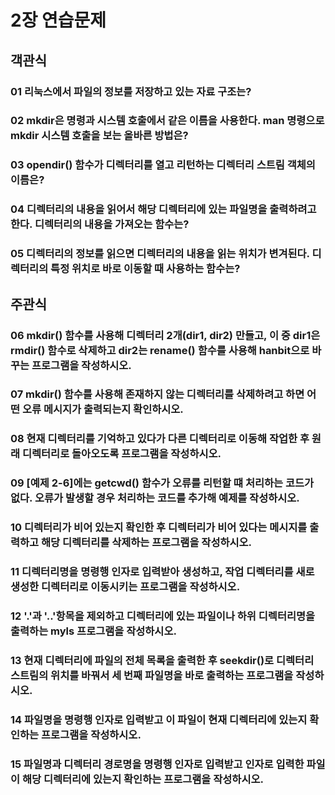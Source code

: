 # 2장 연습문제
## 객관식
### 01 리눅스에서 파일의 정보를 저장하고 있는 자료 구조는?
### 02 mkdir은 명령과 시스템 호출에서 같은 이름을 사용한다. man 명령으로 mkdir 시스템 호출을 보는 올바른 방법은?
### 03 opendir() 함수가 디렉터리를 열고 리턴하는 디렉터리 스트림 객체의 이름은?
### 04 디렉터리의 내용을 읽어서 해당 디렉터리에 있는 파일명을 출력하려고 한다. 디렉터리의 내용을 가져오는 함수는?
### 05 디렉터리의 정보를 읽으면 디렉터리의 내용을 읽는 위치가 변겨된다. 디렉터리의 특정 위치로 바로 이동할 때 사용하는 함수는?

## 주관식
### 06 mkdir() 함수를 사용해 디렉터리 2개(dir1, dir2) 만들고, 이 중 dir1은 rmdir() 함수로 삭제하고 dir2는 rename() 함수를 사용해 hanbit으로 바꾸는 프로그램을 작성하시오.
### 07 mkdir() 함수를 사용해 존재하지 않는 디렉터리를 삭제하려고 하면 어떤 오류 메시지가 출력되는지 확인하시오.
### 08 현재 디렉터리를 기억하고 있다가 다른 디렉터리로 이동해 작업한 후 원래 디렉터리로 돌아오도록 프로그램을 작성하시오.
### 09 [예제 2-6]에는 getcwd() 함수가 오류를 리턴할 떄 처리하는 코드가 없다. 오류가 발생할 경우 처리하는 코드를 추가해 예제를 작성하시오.
### 10 디렉터리가 비어 있는지 확인한 후 디렉터리가 비어 있다는 메시지를 출력하고 해당 디렉터리를 삭제하는 프로그램을 작성하시오.
### 11 디렉터리명을 명령행 인자로 입력받아 생성하고, 작업 디렉터리를 새로 생성한 디렉터리로 이동시키는 프로그램을 작성하시오.
### 12 '.'과 '..'항목을 제외하고 디렉터리에 있는 파일이나 하위 디렉터리명을 출력하는 myls 프로그램을 작성하시오.
### 13 현재 디렉터리에 파일의 전체 목록을 출력한 후 seekdir()로 디렉터리 스트림의 위치를 바꿔서 세 번째 파일명을 바로 출력하는 프로그램을 작성하시오.
### 14 파일명을 명령행 인자로 입력받고 이 파일이 현재 디렉터리에 있는지 확인하는 프로그램을 작성하시오.
### 15 파일명과 디렉터리 경로명을 명령행 인자로 입력받고 인자로 입력한 파일이 해당 디렉터리에 있는지 확인하는 프로그램을 작성하시오.